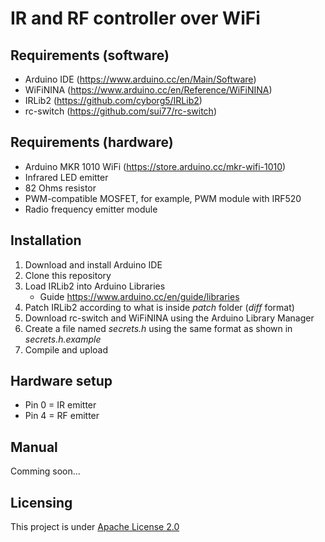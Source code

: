 # IR and RF controller over WiFi

## Requirements (software)
- Arduino IDE (https://www.arduino.cc/en/Main/Software)
- WiFiNINA (https://www.arduino.cc/en/Reference/WiFiNINA)
- IRLib2 (https://github.com/cyborg5/IRLib2)
- rc-switch (https://github.com/sui77/rc-switch)

## Requirements (hardware)
- Arduino MKR 1010 WiFi (https://store.arduino.cc/mkr-wifi-1010)
- Infrared LED emitter
- 82 Ohms resistor
- PWM-compatible MOSFET, for example, PWM module with IRF520
- Radio frequency emitter module

## Installation
1. Download and install Arduino IDE
1. Clone this repository
2. Load IRLib2 into Arduino Libraries
    - Guide https://www.arduino.cc/en/guide/libraries
3. Patch IRLib2 according to what is inside *patch* folder (*diff* format)
4. Download rc-switch and WiFiNINA using the Arduino Library Manager
5. Create a file named *secrets.h* using the same format as shown in *secrets.h.example*
4. Compile and upload

## Hardware setup
- Pin 0 = IR emitter
- Pin 4 = RF emitter

## Manual
Comming soon...

## Licensing
This project is under [Apache License 2.0](https://www.apache.org/licenses/LICENSE-2.0)
